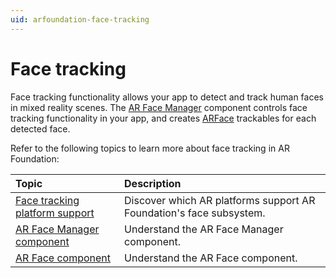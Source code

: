 ```yaml
---
uid: arfoundation-face-tracking
---
```

# Face tracking

Face tracking functionality allows your app to detect and track human faces in mixed reality scenes. The [AR Face Manager](xref:UnityEngine.XR.ARFoundation.ARFaceManager) component controls face tracking functionality in your app, and creates [ARFace](xref:UnityEngine.XR.ARFoundation.ARFace) trackables for each detected face.

Refer to the following topics to learn more about face tracking in AR Foundation:

| Topic | Description |
| :---- | :---------- |
| [Face tracking platform support](xref:arfoundation-face-tracking-platform-support) | Discover which AR platforms support AR Foundation's face subsystem. |
| [AR Face Manager component](xref:arfoundation-face-tracking-face-manager) | Understand the AR Face Manager component. |
| [AR Face component](xref:arfoundation-face-tracking-arface) | Understand the AR Face component. |
